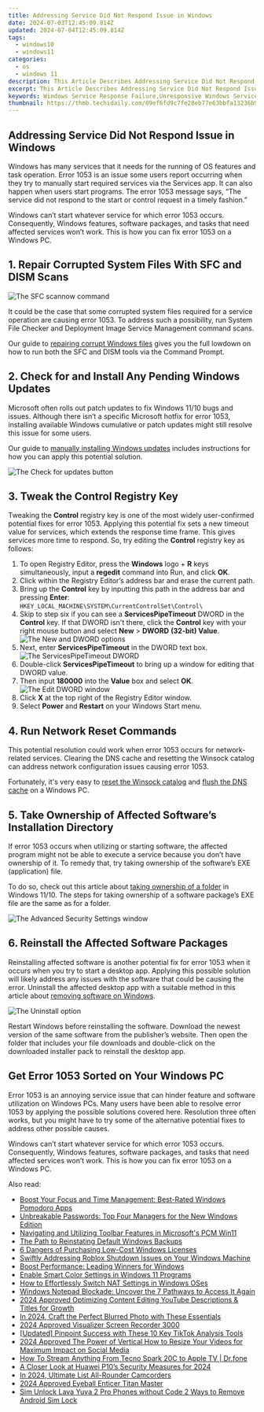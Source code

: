 ```yaml
---
title: Addressing Service Did Not Respond Issue in Windows
date: 2024-07-03T12:45:09.814Z
updated: 2024-07-04T12:45:09.814Z
tags:
  - windows10
  - windows11
categories:
  - os
  - windows 11
description: This Article Describes Addressing Service Did Not Respond Issue in Windows
excerpt: This Article Describes Addressing Service Did Not Respond Issue in Windows
keywords: Windows Service Response Failure,Unresponsive Windows Services Fix,Resolve Windows Non-Response Error,Troubleshooting Windows Service No Answer,Fixing Non-Responsive Windows Apps,Address Windows Service Not Active Issue,Remedy Windows Service Ignore Error
thumbnail: https://thmb.techidaily.com/09ef6fd9c7fe28eb77e63bbfa13236b988e850bf98e48829cdc79a65c4caf17b.jpg
---
```


## Addressing Service Did Not Respond Issue in Windows

 Windows has many services that it needs for the running of OS features and task operation. Error 1053 is an issue some users report occurring when they try to manually start required services via the Services app. It can also happen when users start programs. The error 1053 message says, “The service did not respond to the start or control request in a timely fashion.”

 Windows can’t start whatever service for which error 1053 occurs. Consequently, Windows features, software packages, and tasks that need affected services won’t work. This is how you can fix error 1053 on a Windows PC.

## 1\. Repair Corrupted System Files With SFC and DISM Scans

![The SFC scannow command](https://static1.makeuseofimages.com/wordpress/wp-content/uploads/2023/09/sfc-scannow-command.jpg)

 It could be the case that some corrupted system files required for a service operation are causing error 1053\. To address such a possibility, run System File Checker and Deployment Image Service Management command scans.

 Our guide to [repairing corrupt Windows files](https://www.makeuseof.com/windows-built-in-repair-tools/) gives you the full lowdown on how to run both the SFC and DISM tools via the Command Prompt.

## 2\. Check for and Install Any Pending Windows Updates

 Microsoft often rolls out patch updates to fix Windows 11/10 bugs and issues. Although there isn’t a specific Microsoft hotfix for error 1053, installing available Windows cumulative or patch updates might still resolve this issue for some users.

 Our guide to [manually installing Windows updates](https://www.makeuseof.com/update-windows-manually/) includes instructions for how you can apply this potential solution.

![The Check for updates button](https://static1.makeuseofimages.com/wordpress/wp-content/uploads/2023/09/check-for-updates-button.jpg)

## 3\. Tweak the Control Registry Key

 Tweaking the **Control** registry key is one of the most widely user-confirmed potential fixes for error 1053\. Applying this potential fix sets a new timeout value for services, which extends the response time frame. This gives services more time to respond. So, try editing the **Control** registry key as follows:

1. To open Registry Editor, press the **Windows** logo + **R** keys simultaneously, input a **regedit** command into Run, and click **OK**.
2. Click within the Registry Editor’s address bar and erase the current path.
3. Bring up the **Control** key by inputting this path in the address bar and pressing **Enter**:  
`HKEY_LOCAL_MACHINE\SYSTEM\CurrentControlSet\Control\`
4. Skip to step six if you can see a **ServicesPipeTimeout** DWORD in the **Control** key. If that DWORD isn't there, click the **Control** key with your right mouse button and select **New** \> **DWORD** **(32-bit) Value**.  
![The New and DWORD options](https://static1.makeuseofimages.com/wordpress/wp-content/uploads/2023/09/new-dword-value-option.jpg)
5. Next, enter **ServicesPipeTimeout** in the DWORD text box.  
![The ServicesPipeTimeout DWORD](https://static1.makeuseofimages.com/wordpress/wp-content/uploads/2023/09/servicespipetimeout-dword.jpg)
6. Double-click **ServicesPipeTimeout** to bring up a window for editing that DWORD value.
7. Then input **180000** into the **Value** box and select **OK**.  
![The Edit DWORD window](https://static1.makeuseofimages.com/wordpress/wp-content/uploads/2023/09/edit-dword-window.jpg)
8. Click **X** at the top right of the Registry Editor window.
9. Select **Power** and **Restart** on your Windows Start menu.

## 4\. Run Network Reset Commands

 This potential resolution could work when error 1053 occurs for network-related services. Clearing the DNS cache and resetting the Winsock catalog can address network configuration issues causing error 1053\.

 Fortunately, it's very easy to [reset the Winsock catalog](https://www.makeuseof.com/reset-winsock-catalog-windows/) and [flush the DNS cache](https://www.makeuseof.com/flush-dns-cache-windows-11/) on a Windows PC.

## 5\. Take Ownership of Affected Software’s Installation Directory

 If error 1053 occurs when utilizing or starting software, the affected program might not be able to execute a service because you don’t have ownership of it. To remedy that, try taking ownership of the software’s EXE (application) file.

 To do so, check out this article about [taking ownership of a folder](https://www.makeuseof.com/windows-10-11-own-folder/) in Windows 11/10\. The steps for taking ownership of a software package’s EXE file are the same as for a folder.

![The Advanced Security Settings window](https://static1.makeuseofimages.com/wordpress/wp-content/uploads/2023/09/advanced-security-settings-window.jpg)

## 6\. Reinstall the Affected Software Packages

 Reinstalling affected software is another potential fix for error 1053 when it occurs when you try to start a desktop app. Applying this possible solution will likely address any issues with the software that could be causing the error. Uninstall the affected desktop app with a suitable method in this article about [removing software on Windows](https://www.makeuseof.com/windows-11-different-ways-to-uninstall-software/).

![The Uninstall option](https://static1.makeuseofimages.com/wordpress/wp-content/uploads/2023/09/uninstall-option.jpg)

 Restart Windows before reinstalling the software. Download the newest version of the same software from the publisher’s website. Then open the folder that includes your file downloads and double-click on the downloaded installer pack to reinstall the desktop app.

## Get Error 1053 Sorted on Your Windows PC

 Error 1053 is an annoying service issue that can hinder feature and software utilization on Windows PCs. Many users have been able to resolve error 1053 by applying the possible solutions covered here. Resolution three often works, but you might have to try some of the alternative potential fixes to address other possible causes.

 Windows can’t start whatever service for which error 1053 occurs. Consequently, Windows features, software packages, and tasks that need affected services won’t work. This is how you can fix error 1053 on a Windows PC.

<span class="atpl-alsoreadstyle">Also read:</span>
<div><ul>
<li><a href="https://win11-tips.techidaily.com/boost-your-focus-and-time-management-best-rated-windows-pomodoro-apps/"><u>Boost Your Focus and Time Management: Best-Rated Windows Pomodoro Apps</u></a></li>
<li><a href="https://win11-tips.techidaily.com/unbreakable-passwords-top-four-managers-for-the-new-windows-edition/"><u>Unbreakable Passwords: Top Four Managers for the New Windows Edition</u></a></li>
<li><a href="https://win11-tips.techidaily.com/navigating-and-utilizing-toolbar-features-in-microsofts-pcm-win11/"><u>Navigating and Utilizing Toolbar Features in Microsoft's PCM Win11</u></a></li>
<li><a href="https://win11-tips.techidaily.com/the-path-to-reinstating-default-windows-backups/"><u>The Path to Reinstating Default Windows Backups</u></a></li>
<li><a href="https://win11-tips.techidaily.com/6-dangers-of-purchasing-low-cost-windows-licenses/"><u>6 Dangers of Purchasing Low-Cost Windows Licenses</u></a></li>
<li><a href="https://win11-tips.techidaily.com/swiftly-addressing-roblox-shutdown-issues-on-your-windows-machine/"><u>Swiftly Addressing Roblox Shutdown Issues on Your Windows Machine</u></a></li>
<li><a href="https://win11-tips.techidaily.com/boost-performance-leading-winners-for-windows/"><u>Boost Performance: Leading Winners for Windows</u></a></li>
<li><a href="https://win11-tips.techidaily.com/enable-smart-color-settings-in-windows-11-programs/"><u>Enable Smart Color Settings in Windows 11 Programs</u></a></li>
<li><a href="https://win11-tips.techidaily.com/how-to-effortlessly-switch-nat-settings-in-windows-oses/"><u>How to Effortlessly Switch NAT Settings in Windows OSes</u></a></li>
<li><a href="https://win11-tips.techidaily.com/windows-notepad-blockade-uncover-the-7-pathways-to-access-it-again/"><u>Windows Notepad Blockade: Uncover the 7 Pathways to Access It Again</u></a></li>
<li><a href="https://youtube-stream.techidaily.com/2024-approved-optimizing-content-editing-youtube-descriptions-and-titles-for-growth/"><u>2024 Approved  Optimizing Content  Editing YouTube Descriptions & Titles for Growth</u></a></li>
<li><a href="https://extra-resources.techidaily.com/in-2024-craft-the-perfect-blurred-photo-with-these-essentials/"><u>In 2024, Craft the Perfect Blurred Photo with These Essentials</u></a></li>
<li><a href="https://digital-screen-recording.techidaily.com/2024-approved-visualizer-screen-recorder-3000/"><u>2024 Approved  Visualizer Screen Recorder 3000</u></a></li>
<li><a href="https://tiktok-video-recordings.techidaily.com/updated-pinpoint-success-with-these-10-key-tiktok-analysis-tools/"><u>[Updated] Pinpoint Success with These 10 Key TikTok Analysis Tools</u></a></li>
<li><a href="https://video-creation-software.techidaily.com/2024-approved-the-power-of-vertical-how-to-resize-your-videos-for-maximum-impact-on-social-media/"><u>2024 Approved The Power of Vertical How to Resize Your Videos for Maximum Impact on Social Media</u></a></li>
<li><a href="https://screen-mirror.techidaily.com/how-to-stream-anything-from-tecno-spark-20c-to-apple-tv-drfone-by-drfone-android/"><u>How To Stream Anything From Tecno Spark 20C to Apple TV | Dr.fone</u></a></li>
<li><a href="https://extra-hints.techidaily.com/a-closer-look-at-huawei-p10s-security-measures-for-2024/"><u>A Closer Look at Huawei P10’s Security Measures for 2024</u></a></li>
<li><a href="https://some-approaches.techidaily.com/in-2024-ultimate-list-all-rounder-camcorders/"><u>In 2024, Ultimate List  All-Rounder Camcorders</u></a></li>
<li><a href="https://some-knowledge.techidaily.com/2024-approved-eyeball-enticer-titan-master/"><u>2024 Approved  Eyeball Enticer Titan Master</u></a></li>
<li><a href="https://sim-unlock.techidaily.com/sim-unlock-lava-yuva-2-pro-phones-without-code-2-ways-to-remove-android-sim-lock-by-drfone-android/"><u>Sim Unlock Lava Yuva 2 Pro Phones without Code 2 Ways to Remove Android Sim Lock</u></a></li>
</ul></div>

<ins class="adsbygoogle"
      style="display:block"
      data-ad-client="ca-pub-7571918770474297"
      data-ad-slot="8358498916"
      data-ad-format="auto"
      data-full-width-responsive="true"></ins>